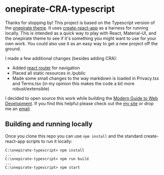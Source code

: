 # onepirate-CRA-typescript

Thanks for stopping by! This project is based on the Typescript version of the [onepirate theme](https://material-ui.com/store/items/onepirate/). It uses [create-react-app](https://github.com/facebook/create-react-app) as a harness for running locally. This is intended as a quick way to play with React, Material-UI, and the onepirate theme to see if it's something you might want to use for your own work. You could also use it as an easy way to get a new project off the ground.

I made a few additional changes (besides adding CRA):
* Added [react router](https://reactrouter.com/) for navigation
* Placed all static resources in /public
* Made some small changes to the way markdown is loaded in Privacy.tsx and Terms.tsx (in my opinion this makes the code a bit more robust/extensible)

I decided to open source this work while building the [Modern Guide to Web Development](https://field-guide.web.app/). If you find this helpful please check out the [my site](https://field-guide.web.app/) or drop me an [email](mailto:rothbart@gmail.com).

## Building and running locally

Once you clone this repo you can use `npm install` and the standard create-react-app scripts to run it locally:

```
C:\onepirate-typescript> npm install
...
C:\onepirate-typescript> npm run build
...
C:\onepirate-typescript> npm start
```
